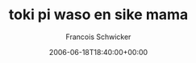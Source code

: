 ---
title: 'toki pi waso en sike mama'
posts: 4
hash: 't515'
author: 'Francois Schwicker'
date: 2006-06-18T18:40:00+00:00
sources:
  - http://forums.tokipona.org/viewtopic.php%3Ft=515.html
---